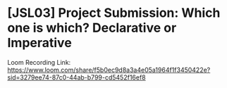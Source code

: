 # [JSL03] Project Submission: Which one is which? Declarative or Imperative

Loom Recording Link: https://www.loom.com/share/f5b0ec9d8a3a4e05a1964f1f3450422e?sid=3279ee74-87c0-44ab-b799-cd5452f16ef8
